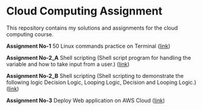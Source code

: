 # Cloud Computing Assignment

This repository contains my solutions and assignments for the cloud computing course.


**Assignment No-1** 50 Linux commands practice on Terminal    ([link](https://github.com/AniketP04/CCA-Assgn./blob/main/A1CCA.pdf))

**Assignment No-2_A** Shell scripting (Shell script program for handling the variable and how to take input from a user.)    ([link](https://github.com/AniketP04/CCA-Assignment/blob/main/CCA2_1.pdf))

**Assignment No-2_B** Shell scripting (Shell scripting to demonstrate the following logic Decision Logic, Looping Logic, Decision and Looping Logic.)    ([link](https://github.com/AniketP04/CCA-Assignment/blob/main/CCA2_2.pdf))  

**Assignment No-3** Deploy Web application on AWS Cloud    ([link](https://github.com/AniketP04/CCA-Assignment/blob/main/CCA_3.pdf))
